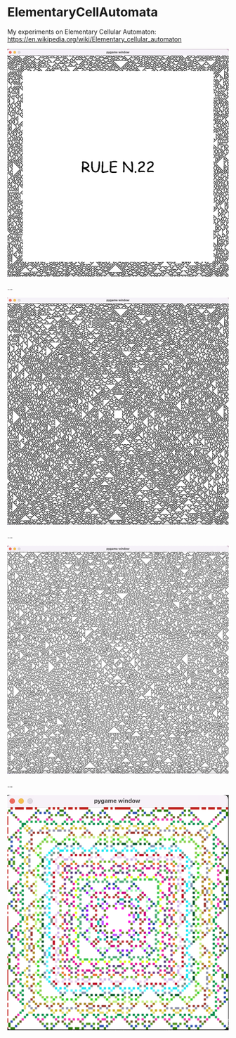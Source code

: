 # ElementaryCellAutomata

My experiments on Elementary Cellular Automaton:
https://en.wikipedia.org/wiki/Elementary_cellular_automaton

![Rule22](/Rule22.png)

...

![Rule22!](Rule22!.png)

...

![Rule18](Rule18.png)

...

![Rule18!](Rule18!.png)











